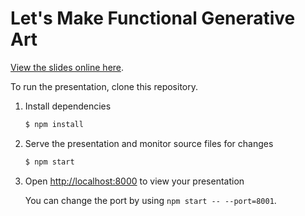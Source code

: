 # Let's Make Functional Generative Art

[View the slides online here](https://spaxe.github.io/YOWLJ2018-Functional-Generative-Art).

To run the presentation, clone this repository.

1. Install dependencies
   ```sh
   $ npm install
   ```

2. Serve the presentation and monitor source files for changes
   ```sh
   $ npm start
   ```

3. Open <http://localhost:8000> to view your presentation

   You can change the port by using `npm start -- --port=8001`.